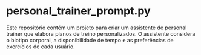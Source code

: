# personal_trainer_prompt.py
Este repositório contém um projeto para criar um assistente de personal trainer que elabora planos de treino personalizados. O assistente considera o biotipo corporal, a disponibilidade de tempo e as preferências de exercícios de cada usuário.
